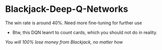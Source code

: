 # Blackjack-Deep-Q-Networks

The win rate is around 40%. Need more fine-tuning for further use

- Btw, this DQN leanrt to count cards, which you should not do in reality.

*You will 100% lose money from Blackjack, no matter how*
